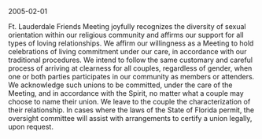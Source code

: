 2005-02-01

Ft. Lauderdale Friends Meeting joyfully recognizes the diversity of sexual orientation within our religious community and affirms our support for all types of loving relationships. We affirm our willingness as a Meeting to hold celebrations of living commitment under our care, in accordance with our traditional procedures. We intend to follow the same customary and careful process of arriving at clearness for all couples, regardless of gender, when one or both parties participates in our community as members or attenders. We acknowledge such unions to be committed, under the care of the Meeting, and in accordance with the Spirit, no matter what a couple may choose to name their union. We leave to the couple the characterization of their relationship. In cases where the laws of the State of Florida permit, the oversight committee will assist with arrangements to certify a union legally, upon request.
